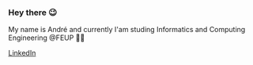 ### Hey there 😉

My name is André and currently I'am studing Informatics and Computing Engineering @FEUP 🧑‍💻

[LinkedIn](https://www.linkedin.com/in/andrepereira2001/)

<!--
**Andrepereira2001/Andrepereira2001** is a ✨ _special_ ✨ repository because its `README.md` (this file) appears on your GitHub profile.

Here are some ideas to get you started:

- 🔭 I’m currently working on ...
- 🌱 I’m currently learning ...
- 👯 I’m looking to collaborate on ...
- 🤔 I’m looking for help with ...
- 💬 Ask me about ...
- 📫 How to reach me: ...
- 😄 Pronouns: ...
- ⚡ Fun fact: ...
-->
